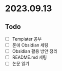 # 2023.09.13
## Todo
- [ ] Templater 공부
- [ ] 폰에 Obsidian 세팅
- [ ] Obsidian 활용 방안 정리
- [ ] README.md 세팅
- [ ] 논문 읽기
